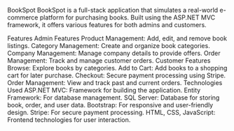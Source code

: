 BookSpot
BookSpot is a full-stack application that simulates a real-world e-commerce platform for purchasing books. Built using the ASP.NET MVC framework, it offers various features for both admins and customers.

Features
Admin Features
Product Management: Add, edit, and remove book listings.
Category Management: Create and organize book categories.
Company Management: Manage company details to provide offers.
Order Management: Track and manage customer orders.
Customer Features
Browse: Explore books by categories.
Add to Cart: Add books to a shopping cart for later purchase.
Checkout: Secure payment processing using Stripe.
Order Management: View and track past and current orders.
Technologies Used
ASP.NET MVC: Framework for building the application.
Entity Framework: For database management.
SQL Server: Database for storing book, order, and user data.
Bootstrap: For responsive and user-friendly design.
Stripe: For secure payment processing.
HTML, CSS, JavaScript: Frontend technologies for user interaction.
